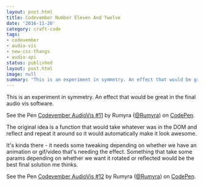 ```yaml
---
layout: post.html
title: Codevember Number Eleven And Twelve
date: '2016-11-20'
category: craft-code
tags:
- codevember
- audio-vis
- new-css-thangs
- audio-api
status: published
layout: post.html
image: null
summary: "This is an experiment in symmetry. An effect that would be great in the final audio vis software."
---
```


This is an experiment in symmetry. An effect that would be great in the final audio vis software.

<p data-height="300" data-theme-id="1345" data-slug-hash="bBqbBX" data-default-tab="js,result" data-user="Rumyra" data-embed-version="2" data-pen-title="Codevember AudioVis #11" class="codepen">See the Pen <a href="https://codepen.io/Rumyra/pen/bBqbBX/">Codevember AudioVis #11</a> by Rumyra (<a href="http://codepen.io/Rumyra">@Rumyra</a>) on <a href="http://codepen.io">CodePen</a>.</p>
<script async src="https://production-assets.codepen.io/assets/embed/ei.js"></script>

The original idea is a function that would take whatever was in the DOM and reflect and repeat it around so it would automatically make it look awesome.

It's kinda there - it needs some tweaking depending on whether we have an animation or gif/video that's needing the effect. Something that take some params depending on whether we want it rotated or reflected would be the best final solution me thinks.

<p data-height="300" data-theme-id="1345" data-slug-hash="Ropbyv" data-default-tab="js,result" data-user="Rumyra" data-embed-version="2" data-pen-title="Codevember AudioVis #12" class="codepen">See the Pen <a href="https://codepen.io/Rumyra/pen/Ropbyv/">Codevember AudioVis #12</a> by Rumyra (<a href="http://codepen.io/Rumyra">@Rumyra</a>) on <a href="http://codepen.io">CodePen</a>.</p>
<script async src="https://production-assets.codepen.io/assets/embed/ei.js"></script>

